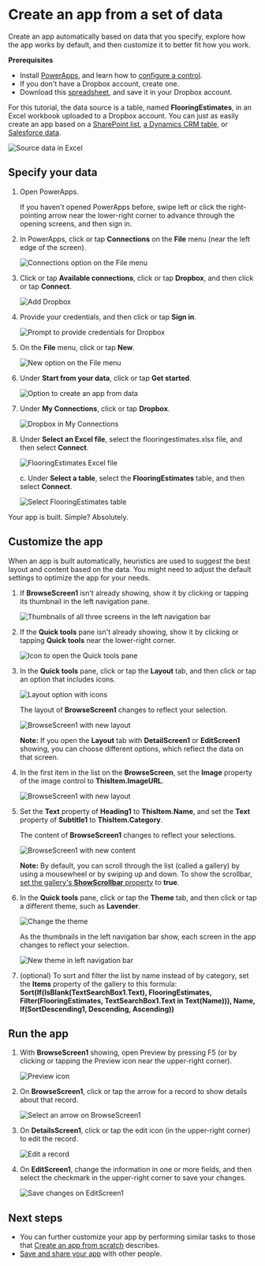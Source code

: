 <properties
	pageTitle="Create an app from a set of data | Microsoft PowerApps"
	description="Create an app automatically based on an existing set of data that you specify and then customize the UI to better suit your needs."
	services=""
	suite="powerapps"
	documentationCenter="na"
	authors="AFTOwen"
	manager="dwrede"
	editor=""
	tags=""/>

<tags
   ms.service="powerapps"
   ms.devlang="na"
   ms.topic="get-started-article"
   ms.tgt_pltfrm="na"
   ms.workload="na"
   ms.date="01/06/2015"
   ms.author="anneta"/>

# Create an app from a set of data

Create an app automatically based on data that you specify, explore how the app works by default, and then customize it to better fit how you work.

**Prerequisites**

- Install [PowerApps](http://aka.ms/powerappsinstall), and learn how to [configure a control](add-configure-controls.md).
- If you don't have a Dropbox account, create one.
- Download this [spreadsheet](https://pwrappssamples.blob.core.windows.net/samples/FlooringEstimates.xlsx), and save it in your Dropbox account.

For this tutorial, the data source is a table, named **FlooringEstimates**, in an Excel workbook uploaded to a Dropbox account. You can just as easily create an app based on a [SharePoint list](app-from-sharepoint.md), [a Dynamics CRM table](app-from-dynamics.md), or [Salesforce data](app-from-saleforce.md).

![Source data in Excel](./media/get-started-create-from-data/excel-source.png)

## Specify your data ##

1. Open PowerApps.

	If you haven't opened PowerApps before, swipe left or click the right-pointing arrow near the lower-right corner to advance through the opening screens, and then sign in.

1. In PowerApps, click or tap **Connections** on the **File** menu (near the left edge of the screen).

	![Connections option on the File menu](./media/get-started-create-from-data/file-connections.png)

1. Click or tap **Available connections**, click or tap **Dropbox**, and then click or tap **Connect**.

	![Add Dropbox](./media/get-started-create-from-data/add-dropbox.png)

1. Provide your credentials, and then click or tap **Sign in**.

	![Prompt to provide credentials for Dropbox](./media/get-started-create-from-data/dropbox-credentials.png)

1. On the **File** menu, click or tap **New**.

	![New option on the File menu](./media/get-started-create-from-data/file-new.png)

1. Under **Start from your data**, click or tap **Get started**.

	![Option to create an app from data](./media/get-started-create-from-data/create-from-data.png)

1. Under **My Connections**, click or tap **Dropbox**.  

	![Dropbox in My Connections](./media/get-started-create-from-data/add-dropbox.png)  

1. Under **Select an Excel file**, select the flooringestimates.xlsx file, and then select **Connect**.  

	![FlooringEstimates Excel file](./media/get-started-create-from-data/choose-spreadsheet.png)  

	c. Under **Select a table**, select the **FlooringEstimates** table, and then select **Connect**.  

	![Select FlooringEstimates table](./media/get-started-create-from-data/choose-table.png)  

Your app is built. Simple? Absolutely.

## Customize the app ##
When an app is built automatically, heuristics are used to suggest the best layout and content based on the data. You might need to adjust the default settings to optimize the app for your needs.

1. If **BrowseScreen1** isn't already showing, show it by clicking or tapping its thumbnail in the left navigation pane.

	![Thumbnails of all three screens in the left navigation bar](./media/get-started-create-from-data/left-nav-browse-screen.png)

1. If the **Quick tools** pane isn't already showing, show it by clicking or tapping **Quick tools** near the lower-right corner.

	![Icon to open the Quick tools pane](./media/get-started-create-from-data/open-quick-tools.png)

1. In the **Quick tools** pane, click or tap the **Layout** tab, and then click or tap an option that includes icons.

	![Layout option with icons](./media/get-started-create-from-data/change-layout.png)

	The layout of **BrowseScreen1** changes to reflect your selection.

	![BrowseScreen1 with new layout](./media/get-started-create-from-data/browse-layout.png)

	**Note:** If you open the **Layout** tab with **DetailScreen1** or **EditScreen1** showing, you can choose different options, which reflect the data on that screen.

1. In the first item in the list on the **BrowseScreen**, set the **Image** property of the image control to **ThisItem.ImageURL**.

	![BrowseScreen1 with new layout](./media/get-started-create-from-data/set-image-url.png)

1. Set the **Text** property of **Heading1** to **ThisItem.Name**, and set the **Text** property of **Subtitle1** to **ThisItem.Category**.

	The content of **BrowseScreen1** changes to reflect your selections.

	![BrowseScreen1 with new content](./media/get-started-create-from-data/browse-content.png)

	**Note:** By default, you can scroll through the list (called a gallery) by using a mousewheel or by swiping up and down. To show the scrollbar, [set the gallery's **ShowScrollbar** property](get-started-test-drive.md#configure-a-control) to **true**.

1. In the **Quick tools** pane, click or tap the **Theme** tab, and then click or tap a different theme, such as **Lavender**.

	![Change the theme](./media/get-started-create-from-data/choose-theme.png)

	As the thumbnails in the left navigation bar show, each screen in the app changes to reflect your selection.

	![New theme in left navigation bar](./media/get-started-create-from-data/left-nav-final.png)

1. (optional) To sort and filter the list by name instead of by category, set the **Items** property of the gallery to this formula:
<br>**Sort(If(IsBlank(TextSearchBox1.Text), FlooringEstimates, Filter(FlooringEstimates, TextSearchBox1.Text in Text(Name))), Name, If(SortDescending1, Descending, Ascending))**

## Run the app ##
1. With **BrowseScreen1** showing, open Preview by pressing F5 (or by clicking or tapping the Preview icon near the upper-right corner).

	![Preview icon](./media/get-started-create-from-data/open-preview.png)

1. On **BrowseScreen1**, click or tap the arrow for a record to show details about that record.

	![Select an arrow on BrowseScreen1](./media/get-started-create-from-data/select-record.png)

1. On **DetailsScreen1**, click or tap the edit icon (in the upper-right corner) to edit the record.

	![Edit a record](./media/get-started-create-from-data/edit-record.png)

1. On **EditScreen1**, change the information in one or more fields, and then select the checkmark in the upper-right corner to save your changes.

	![Save changes on EditScreen1](./media/get-started-create-from-data/save-record.png)

## Next steps ##

- You can further customize your app by performing similar tasks to those that [Create an app from scratch](get-started-) describes.
- [Save and share your app](get-started-test-drive.md#save-and-share-your-powerapp) with other people.
